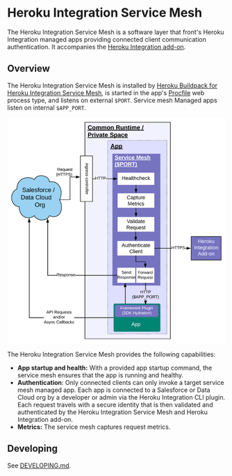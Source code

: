 # Heroku Integration Service Mesh

The Heroku Integration Service Mesh is a software layer that front's Heroku Integration managed apps providing 
connected client communication authentication. It accompanies the 
[Heroku Integration add-on](https://devcenter.heroku.com/articles/heroku-integration).

## Overview

The Heroku Integration Service Mesh is installed by
[Heroku Buildpack for Heroku Integration Service Mesh](https://github.com/heroku/heroku-buildpack-heroku-integration-service-mesh),
is started in the app's [Procfile](https://devcenter.heroku.com/articles/procfile) web process type, and listens on external
`$PORT`. Service mesh Managed apps listen on internal `$APP_PORT`.

![Heroku Integration Service Mesh diagram](/docs/heroku-integration-service-mesh-diagram.png)

The Heroku Integration Service Mesh provides the following capabilities:

- **App startup and health:** With a provided app startup command, the service mesh ensures that the app is running 
and healthy.
- **Authentication**: Only connected clients can only invoke a target service mesh managed app. Each app is 
connected to a Salesforce or Data Cloud org by a developer or admin via the Heroku Integration CLI plugin. Each 
request travels with a secure identity that is then validated and authenticated by the Heroku Integration Service 
Mesh and Heroku Integration add-on.
- **Metrics:** The service mesh captures request metrics.


## Developing
See [DEVELOPING.md](docs/DEVELOPING.md).